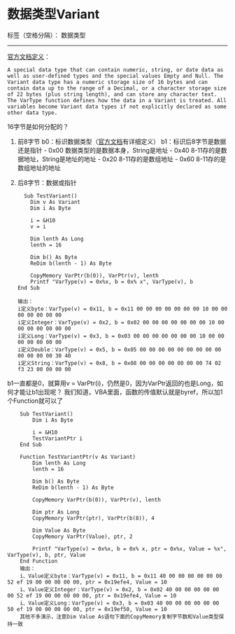 ﻿# 数据类型Variant

标签（空格分隔）： 数据类型

---

[官方文档定义][1]：

    A special data type that can contain numeric, string, or date data as well as user-defined types and the special values Empty and Null. The Variant data type has a numeric storage size of 16 bytes and can contain data up to the range of a Decimal, or a character storage size of 22 bytes (plus string length), and can store any character text. The VarType function defines how the data in a Variant is treated. All variables become Variant data types if not explicitly declared as some other data type.

16字节是如何分配的？

 1. 前8字节
    b0：标识数据类型（[官方文档][2]有详细定义）
    b1：标识后8字节是数据还是指针
		- 0x00	数据类型的是数据本身，String是地址
		- 0x40	8-11存的是数据地址，String是地址的地址
		- 0x20	8-11存的是数组地址
		- 0x60	8-11存的是数组地址的地址
 2. 后8字节：数据或指针


          Sub TestVariant()
            Dim v As Variant
            Dim i As Byte
            
            i = &H10
            v = i
            
            Dim lenth As Long
            lenth = 16
            
            Dim b() As Byte
            ReDim b(lenth - 1) As Byte
            
            CopyMemory VarPtr(b(0)), VarPtr(v), lenth
            Printf "VarType(v) = 0x%x, b = 0x% x", VarType(v), b
        End Sub
        
        输出：
        i定义byte：VarType(v) = 0x11, b = 0x11 00 00 00 00 00 00 00 10 00 00 00 00 00 00 00
        i定义Integer：VarType(v) = 0x2, b = 0x02 00 00 00 00 00 00 00 10 00 00 00 00 00 00 00
        i定义Long：VarType(v) = 0x3, b = 0x03 00 00 00 00 00 00 00 10 00 00 00 00 00 00 00
        i定义Double：VarType(v) = 0x5, b = 0x05 00 00 00 00 00 00 00 00 00 00 00 00 00 30 40
        i定义String：VarType(v) = 0x8, b = 0x08 00 00 00 00 00 00 00 74 02 f3 23 00 00 00 00
        
b1一直都是0，就算用v = VarPtr(i)，仍然是0，因为VarPtr返回的也是Long，如何才能让b1出现呢？
我们知道，VBA里面，函数的传值默认就是byref，所以加1个Function就可以了

        Sub TestVariant()
            Dim i As Byte
            
            i = &H10
            TestVariantPtr i
        End Sub
        
        Function TestVariantPtr(v As Variant)
            Dim lenth As Long
            lenth = 16
            
            Dim b() As Byte
            ReDim b(lenth - 1) As Byte
            
            CopyMemory VarPtr(b(0)), VarPtr(v), lenth
            
            Dim ptr As Long
            CopyMemory VarPtr(ptr), VarPtr(b(8)), 4
            
            Dim Value As Byte
            CopyMemory VarPtr(Value), ptr, 2
            
            Printf "VarType(v) = 0x%x, b = 0x% x, ptr = 0x%x, Value = %x", VarType(v), b, ptr, Value
        End Function
        输出：
        i、Value定义byte：VarType(v) = 0x11, b = 0x11 40 00 00 00 00 00 00 52 ef 19 00 00 00 00 00, ptr = 0x19efe4, Value = 10
        i、Value定义Integer：VarType(v) = 0x2, b = 0x02 40 00 00 00 00 00 00 52 ef 19 00 00 00 00 00, ptr = 0x19efe4, Value = 10
        i、Value定义Long：VarType(v) = 0x3, b = 0x03 40 00 00 00 00 00 00 50 ef 19 00 00 00 00 00, ptr = 0x19ef50, Value = 10
        其他不多演示，注意Dim Value As语句下面的CopyMemory复制字节数和Value类型保持一致


  [1]: https://docs.microsoft.com/zh-cn/office/vba/language/glossary/vbe-glossary#variant-data-type
  [2]: https://docs.microsoft.com/en-us/office/vba/language/reference/user-interface-help/vartype-function?f1url=https://msdn.microsoft.com/query/dev11.query?appId=Dev11IDEF1&l=zh-CN&k=k%28vblr6.chm1009057%29;k%28TargetFrameworkMoniker-Office.Version=v16%29&rd=true